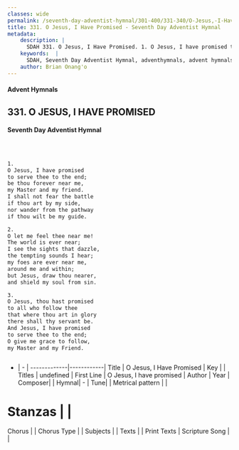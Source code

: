 ```yaml
---
classes: wide
permalink: /seventh-day-adventist-hymnal/301-400/331-340/O-Jesus,-I-Have-Promised/
title: 331. O Jesus, I Have Promised - Seventh Day Adventist Hymnal
metadata:
    description: |
      SDAH 331. O Jesus, I Have Promised. 1. O Jesus, I have promised to serve thee to the end; be thou forever near me, my Master and my friend. I shall not fear the battle if thou art by my side, nor wander from the pathway if thou wilt be my guide.
    keywords:  |
      SDAH, Seventh Day Adventist Hymnal, adventhymnals, advent hymnals, O Jesus, I Have Promised, O Jesus, I have promised 
    author: Brian Onang'o
---
```


#### Advent Hymnals
## 331. O JESUS, I HAVE PROMISED
#### Seventh Day Adventist Hymnal

```txt



1.
O Jesus, I have promised
to serve thee to the end;
be thou forever near me,
my Master and my friend.
I shall not fear the battle
if thou art by my side,
nor wander from the pathway
if thou wilt be my guide.

2.
O let me feel thee near me!
The world is ever near;
I see the sights that dazzle,
the tempting sounds I hear;
my foes are ever near me,
around me and within;
but Jesus, draw thou nearer,
and shield my soul from sin.

3.
O Jesus, thou hast promised
to all who follow thee
that where thou art in glory
there shall thy servant be.
And Jesus, I have promised
to serve thee to the end;
O give me grace to follow,
my Master and my Friend.



```

- |   -  |
-------------|------------|
Title | O Jesus, I Have Promised |
Key |  |
Titles | undefined |
First Line | O Jesus, I have promised |
Author | 
Year | 
Composer|  |
Hymnal|  - |
Tune|  |
Metrical pattern | |
# Stanzas |  |
Chorus |  |
Chorus Type |  |
Subjects |  |
Texts |  |
Print Texts | 
Scripture Song |  |
  
